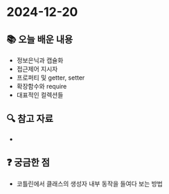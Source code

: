 # 2024-12-20

## 📚 오늘 배운 내용
- 정보은닉과 캡슐화
- 접근제어 지시자
- 프로퍼티 및 getter, setter
- 확장함수와 require
- 대표적인 컬렉션들

## 🔍 참고 자료
- 

## ❓ 궁금한 점
- 코틀린에서 클래스의 생성자 내부 동작을 들여다 보는 방법